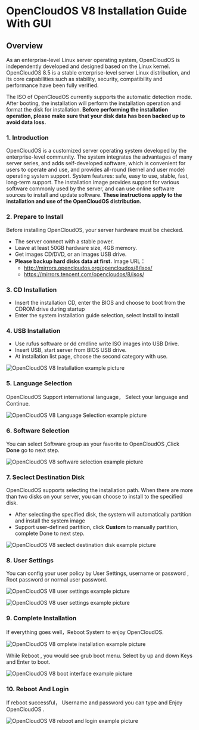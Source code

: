 # OpenCloudOS V8 Installation Guide With GUI

## Overview
As an enterprise-level Linux server operating system, OpenCloudOS is independently developed and designed based on the Linux kernel. OpenCloudOS 8.5 is a stable enterprise-level server Linux distribution, and its core capabilities such as stability, security, compatibility and performance have been fully verified.

The ISO of OpenCloudOS currently supports the automatic detection mode. After booting, the installation will perform the installation operation and format the disk for installation. **Before performing the installation operation, please make sure that your disk data has been backed up to avoid data loss.**

### 1. Introduction
OpenCloudOS is a customized server operating system developed by the enterprise-level community. The system integrates the advantages of many server series, and adds self-developed software, which is convenient for users to operate and use, and provides all-round (kernel and user mode) operating system support. System features: safe, easy to use, stable, fast, long-term support. The installation image provides support for various software commonly used by the server, and can use online software sources to install and update software. **These instructions apply to the installation and use of the OpenCloudOS distribution.**


### 2. Prepare to Install
Before installing OpenCloudOS, your server hardware must be checked.
- The server connect with a stable power.
- Leave at least 50GB hardware size, 4GB memory.
- Get images CD/DVD, or an images USB drive.
- **Please backup hard disks data at first.**
Image URL：
  - http://mirrors.opencloudos.org/opencloudos/8/isos/
  - https://mirrors.tencent.com/opencloudos/8/isos/ 

### 3. CD Installation
- Insert the installation CD, enter the BIOS and choose to boot from the CDROM drive during startup
- Enter the system installation guide selection, select Install to install          

### 4. USB Installation
- Use rufus software or dd cmdline write ISO images into USB Drive.
- Insert USB, start server from BIOS USB drive.
- At installation list page, choose the second category with use.

![OpenCloudOS V8 Installation example picture](../assets/OC_V8_installation_example.png)

### 5. Language Selection
OpenCloudOS Support international language， Select your language and Continue.

![OpenCloudOS V8 Language Selection example picture](../assets/OC_V8_language_selection_example.png)

### 6. Software Selection
You can select Software group as your favorite to OpenCloudOS ,Click **Done** go to next step.

![OpenCloudOS V8 software selection example picture](../assets/OC_V8_software_selection_example.png)

### 7. Seclect Destination Disk
OpenCloudOS supports selecting the installation path. When there are more than two disks on your server, you can choose to install to the specified disk.
- After selecting the specified disk, the system will automatically partition and install the system image
- Support user-defined partition, click **Custom** to manually partition, complete Done to next step.

![OpenCloudOS V8 seclect destination disk example picture](../assets/OC_V8_seclect_destination_disk_example.png)

### 8. User Settings
You can config your user policy by User Settings, username or password , Root password or normal user password.

![OpenCloudOS V8 user settings example picture](../assets/OC_V8_user_settings_1.png)

![OpenCloudOS V8 user settings example picture](../assets/OC_V8_user_settings_2.png)

### 9. Complete Installation
If everything goes well，Reboot System to enjoy OpenCloudOS.

![OpenCloudOS V8 omplete installation example picture](../assets/OC_V8_complete_installation_example.png)

While Reboot , you would see grub boot menu. Select by up and down Keys and Enter to boot.

![OpenCloudOS V8 boot interface example picture](../assets/OC_V8_boot_interface_example.png)

### 10. Reboot And Login
If reboot successful， Username and password you can type and Enjoy OpenCloudOS .

![OpenCloudOS V8 reboot and login example picture](../assets/OC_V8_reboot_and_login_example.png)
